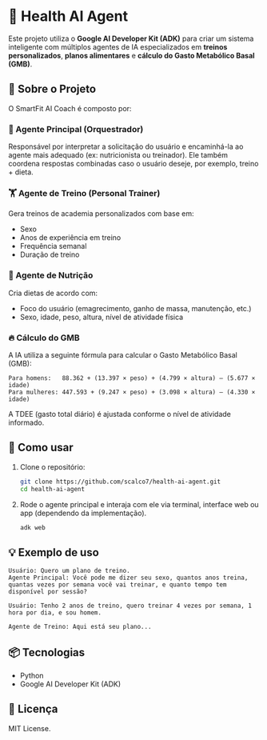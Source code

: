 
# 🤖 Health AI Agent

Este projeto utiliza o **Google AI Developer Kit (ADK)** para criar um sistema inteligente com múltiplos agentes de IA especializados em **treinos personalizados**, **planos alimentares** e **cálculo do Gasto Metabólico Basal (GMB)**.

## 🧠 Sobre o Projeto

O SmartFit AI Coach é composto por:

### 🧭 Agente Principal (Orquestrador)
Responsável por interpretar a solicitação do usuário e encaminhá-la ao agente mais adequado (ex: nutricionista ou treinador). Ele também coordena respostas combinadas caso o usuário deseje, por exemplo, treino + dieta.

### 🏋️ Agente de Treino (Personal Trainer)
Gera treinos de academia personalizados com base em:
- Sexo
- Anos de experiência em treino
- Frequência semanal
- Duração de treino

### 🥗 Agente de Nutrição
Cria dietas de acordo com:
- Foco do usuário (emagrecimento, ganho de massa, manutenção, etc.)
- Sexo, idade, peso, altura, nível de atividade física

### 🔥 Cálculo do GMB
A IA utiliza a seguinte fórmula para calcular o Gasto Metabólico Basal (GMB):

```
Para homens:   88.362 + (13.397 × peso) + (4.799 × altura) – (5.677 × idade)
Para mulheres: 447.593 + (9.247 × peso) + (3.098 × altura) – (4.330 × idade)
```

A TDEE (gasto total diário) é ajustada conforme o nível de atividade informado.

## 🚀 Como usar

1. Clone o repositório:
   ```bash
   git clone https://github.com/scalco7/health-ai-agent.git
   cd health-ai-agent
   ```

2. Rode o agente principal e interaja com ele via terminal, interface web ou app (dependendo da implementação).
   ```bash
   adk web
   ```

## 💡 Exemplo de uso

```
Usuário: Quero um plano de treino.
Agente Principal: Você pode me dizer seu sexo, quantos anos treina, quantas vezes por semana você vai treinar, e quanto tempo tem disponível por sessão?

Usuário: Tenho 2 anos de treino, quero treinar 4 vezes por semana, 1 hora por dia, e sou homem.

Agente de Treino: Aqui está seu plano...
```

## 📦 Tecnologias

- Python
- Google AI Developer Kit (ADK)

## 📜 Licença

MIT License.
